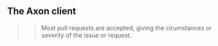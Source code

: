 ## The Axon client

>> Most pull requests are accepted, giving the cirumstances or severity of the issue or request.
